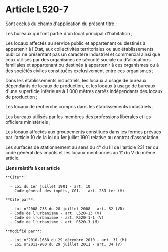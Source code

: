 # Article L520-7

Sont exclus du champ d'application du présent titre : 

Les bureaux qui font partie d'un local principal d'habitation ; 

Les locaux affectés au service public et appartenant ou destinés à appartenir à l'Etat, aux collectivités territoriales ou
aux établissements publics ne présentant pas un caractère industriel et commercial ainsi que ceux utilisés par des organismes
de sécurité sociale ou d'allocations familiales et appartenant ou destinés à appartenir à ces organismes ou à des sociétés
civiles constituées exclusivement entre ces organismes ; 

Dans les établissements industriels, les locaux à usage de bureaux dépendants de locaux de production, et les locaux à usage
de bureaux d'une superficie inférieure à 1 000 mètres carrés indépendants des locaux de production ; 

Les locaux de recherche compris dans les établissements industriels ; 

Les bureaux utilisés par les membres des professions libérales et les officiers ministériels ; 

Les locaux affectés aux groupements constitués dans les formes prévues par l'article 10 de la loi du 1er juillet 1901
relative au contrat d'association. 

Les surfaces de stationnement au sens du 4° du III de l'article 231 ter du code général des impôts et les locaux mentionnés
au 1° du V du même article.

**Liens relatifs à cet article**

	**Cite**:

	  - Loi du 1er juillet 1901 - art. 10
	  - Code général des impôts, CGI. - art. 231 ter (V)

	**Cité par**:

	  - Loi n°2008-735 du 28 juillet 2008 - art. 52 (VD)
	  - Code de l'urbanisme - art. L520-13 (V)
	  - Code de l'urbanisme - art. R520-1-1 (V)
	  - Code de l'urbanisme - art. R520-3 (M)

	**Modifié par**:

	  - Loi n°2010-1658 du 29 décembre 2010 - art. 31 (M)
	  - Loi n°2011-900 du 29 juillet 2011 - art. 34 (V)
